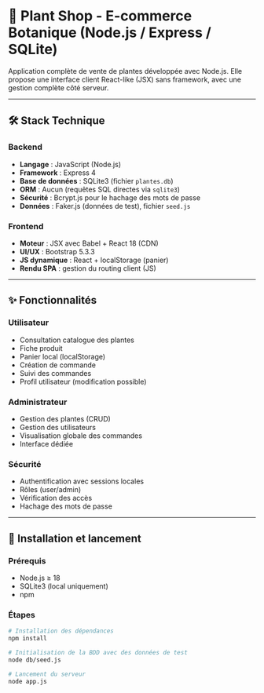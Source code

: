 # 🌿 Plant Shop - E-commerce Botanique (Node.js / Express / SQLite)

Application complète de vente de plantes développée avec Node.js.
Elle propose une interface client React-like (JSX) sans framework, avec une gestion complète côté serveur.

---

## 🛠 Stack Technique

### Backend

- **Langage** : JavaScript (Node.js)
- **Framework** : Express 4
- **Base de données** : SQLite3 (fichier `plantes.db`)
- **ORM** : Aucun (requêtes SQL directes via `sqlite3`)
- **Sécurité** : Bcrypt.js pour le hachage des mots de passe
- **Données** : Faker.js (données de test), fichier `seed.js`

### Frontend

- **Moteur** : JSX avec Babel + React 18 (CDN)
- **UI/UX** : Bootstrap 5.3.3
- **JS dynamique** : React + localStorage (panier)
- **Rendu SPA** : gestion du routing client (JS)

---

## ✨ Fonctionnalités

### Utilisateur

- Consultation catalogue des plantes
- Fiche produit
- Panier local (localStorage)
- Création de commande
- Suivi des commandes
- Profil utilisateur (modification possible)

### Administrateur

- Gestion des plantes (CRUD)
- Gestion des utilisateurs
- Visualisation globale des commandes
- Interface dédiée

### Sécurité

- Authentification avec sessions locales
- Rôles (user/admin)
- Vérification des accès
- Hachage des mots de passe

---

## 🚀 Installation et lancement

### Prérequis

- Node.js ≥ 18
- SQLite3 (local uniquement)
- npm

### Étapes

```bash
# Installation des dépendances
npm install

# Initialisation de la BDD avec des données de test
node db/seed.js

# Lancement du serveur
node app.js
